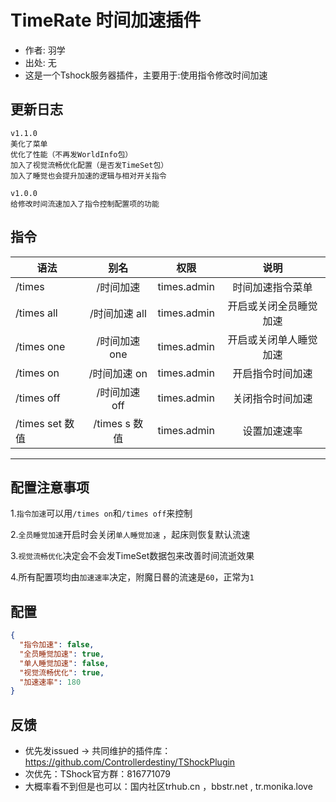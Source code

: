 # TimeRate 时间加速插件

- 作者: 羽学
- 出处: 无
- 这是一个Tshock服务器插件，主要用于:使用指令修改时间加速

## 更新日志

```
v1.1.0
美化了菜单
优化了性能（不再发WorldInfo包）
加入了视觉流畅优化配置（是否发TimeSet包）
加入了睡觉也会提升加速的逻辑与相对开关指令

v1.0.0
给修改时间流速加入了指令控制配置项的功能
```

## 指令

| 语法                             | 别名  |       权限       |                   说明                   |
| -------------------------------- | :---: | :--------------: | :--------------------------------------: |
| /times  | /时间加速 |   times.admin    |    时间加速指令菜单    |
| /times all  | /时间加速 all |   times.admin    |    开启或关闭全员睡觉加速    |
| /times one  | /时间加速 one |   times.admin    |    开启或关闭单人睡觉加速    |
| /times on | /时间加速 on |   times.admin    |    开启指令时间加速    |
| /times off  | /时间加速 off |   times.admin    |    关闭指令时间加速    |
| /times set 数值 | /times s 数值 |   times.admin    |    设置加速速率    |

---
配置注意事项
---
1.`指令加速`可以用`/times on`和`/times off`来控制 
  
2.`全员睡觉加速`开启时会关闭`单人睡觉加速` ，起床则恢复默认流速

3.`视觉流畅优化`决定会不会发TimeSet数据包来改善时间流逝效果

4.所有配置项均由`加速速率`决定，附魔日晷的流速是`60`，正常为`1`

## 配置

```json
{
  "指令加速": false,
  "全员睡觉加速": true,
  "单人睡觉加速": false,
  "视觉流畅优化": true,
  "加速速率": 180
}
```
## 反馈
- 优先发issued -> 共同维护的插件库：https://github.com/Controllerdestiny/TShockPlugin
- 次优先：TShock官方群：816771079
- 大概率看不到但是也可以：国内社区trhub.cn ，bbstr.net , tr.monika.love